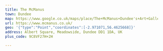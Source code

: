 ```yaml
---
title: The McManus
town: Dundee
map: https://www.google.co.uk/maps/place/The+McManus+Dundee's+Art+Gallery+%26+Museum/@56.4625506,-2.9733517,17z/data=!3m1!4b1!4m5!3m4!1s0x48865cea6f3aaa57:0x1f58b1a44ad3ff76!8m2!3d56.4625477!4d-2.9711577
url: https://www.mcmanus.co.uk/
geo: '{"type":"Point","coordinates":[-2.971071,56.4625668]}'
address: Albert Square, Meadowside, Dundee DD1 1DA, UK
plus_code: 9C8VF27H+2H

---
```


